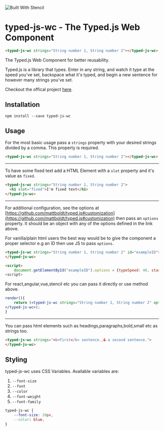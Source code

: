 ![Built With Stencil](https://img.shields.io/badge/-Built%20With%20Stencil-16161d.svg?logo=data%3Aimage%2Fsvg%2Bxml%3Bbase64%2CPD94bWwgdmVyc2lvbj0iMS4wIiBlbmNvZGluZz0idXRmLTgiPz4KPCEtLSBHZW5lcmF0b3I6IEFkb2JlIElsbHVzdHJhdG9yIDE5LjIuMSwgU1ZHIEV4cG9ydCBQbHVnLUluIC4gU1ZHIFZlcnNpb246IDYuMDAgQnVpbGQgMCkgIC0tPgo8c3ZnIHZlcnNpb249IjEuMSIgaWQ9IkxheWVyXzEiIHhtbG5zPSJodHRwOi8vd3d3LnczLm9yZy8yMDAwL3N2ZyIgeG1sbnM6eGxpbms9Imh0dHA6Ly93d3cudzMub3JnLzE5OTkveGxpbmsiIHg9IjBweCIgeT0iMHB4IgoJIHZpZXdCb3g9IjAgMCA1MTIgNTEyIiBzdHlsZT0iZW5hYmxlLWJhY2tncm91bmQ6bmV3IDAgMCA1MTIgNTEyOyIgeG1sOnNwYWNlPSJwcmVzZXJ2ZSI%2BCjxzdHlsZSB0eXBlPSJ0ZXh0L2NzcyI%2BCgkuc3Qwe2ZpbGw6I0ZGRkZGRjt9Cjwvc3R5bGU%2BCjxwYXRoIGNsYXNzPSJzdDAiIGQ9Ik00MjQuNywzNzMuOWMwLDM3LjYtNTUuMSw2OC42LTkyLjcsNjguNkgxODAuNGMtMzcuOSwwLTkyLjctMzAuNy05Mi43LTY4LjZ2LTMuNmgzMzYuOVYzNzMuOXoiLz4KPHBhdGggY2xhc3M9InN0MCIgZD0iTTQyNC43LDI5Mi4xSDE4MC40Yy0zNy42LDAtOTIuNy0zMS05Mi43LTY4LjZ2LTMuNkgzMzJjMzcuNiwwLDkyLjcsMzEsOTIuNyw2OC42VjI5Mi4xeiIvPgo8cGF0aCBjbGFzcz0ic3QwIiBkPSJNNDI0LjcsMTQxLjdIODcuN3YtMy42YzAtMzcuNiw1NC44LTY4LjYsOTIuNy02OC42SDMzMmMzNy45LDAsOTIuNywzMC43LDkyLjcsNjguNlYxNDEuN3oiLz4KPC9zdmc%2BCg%3D%3D&colorA=16161d&style=flat-square)

# typed-js-wc - The Typed.js Web Component

```html
<typed-js-wc strings="String number 1, String number 2"></typed-js-wc>
```

The Typed.js Web Component for better reusability.

Typed.js is a library that types. Enter in any string, and watch it type at the speed you've set, backspace what it's typed, and begin a new sentence for however many strings you've set.

Checkout the offical project [here](https://github.com/mattboldt/typed.js/).

## Installation

```
npm install --save typed-js-wc
```

## Usage

For the most basic usage pass a `strings` property with your desired strings divided by a comma. This property is required.

```html
<typed-js-wc strings="String number 1, String number 2"></typed-js-wc>
```

---

To have some fixed text add a HTML Element with a `slot` property and it's value as `fixed`.

```html
<typed-js-wc strings="String number 1, String number 2">
  <h1 slot="fixed">I'm fixed text</h1>
</typed-js-wc>
```

---

For additional configuration, see the options at [https://github.com/mattboldt/typed.js#customization](https://github.com/mattboldt/typed.js#customization) then pass an `options` property. It should be an object with any of the options defined in the link above.

For vanilla/plain html users the best way would be to give the component a proper selector e.g an ID then use JS to pass `options`.

```html
<typed-js-wc strings="String number 1, String number 2" id="exampleID">
</typed-js-wc>

<script>
    document.getElementById("exampleID").options = {typeSpeed: 40, startDelay: 0};
<script>
```

For react,angular,vue,stencil etc you can pass it directly or use method above.

```jsx
render(){
    return (<typed-js-wc strings="String number 1, String number 2" options={{typeSpeed: 40,startDelay: 0}}>
</typed-js-wc>);
}
```

---

You can pass html elements such as headings,paragraphs,bold,small etc as strings too.

```html
<typed-js-wc strings="<b>First</b> sentence.,& a second sentence.">
</typed-js-wc>
```

## Styling

typed-js-wc uses CSS Variables. Available variables are:

1. `--font-size`
2. `--font`
3. `--color`
4. `--font-weight`
5. `--font-family`

```css
typed-js-wc {
    --font-size: 20px,
    --color: blue,
}
```
